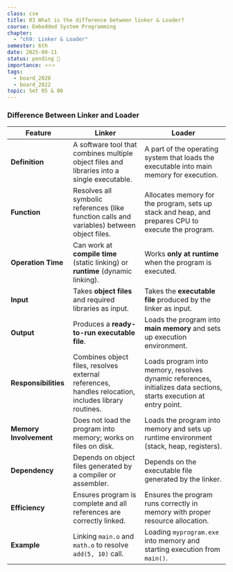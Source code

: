 ```yaml
---
class: cse
title: 03 What is the difference between linker & Loader?
course: Embedded System Programming
chapter:
  - "ch9: Linker & Loader"
semester: 6th
date: 2025-09-11
status: pending 🛑
importance: ⭐⭐⭐
tags:
  - board_2020
  - board_2022
topic: Set 05 & 06
---
```

### Difference Between Linker and Loader

| Feature                | Linker                                                                                              | Loader                                                                                                              |
| ---------------------- | --------------------------------------------------------------------------------------------------- | ------------------------------------------------------------------------------------------------------------------- |
| **Definition**         | A software tool that combines multiple object files and libraries into a single executable.         | A part of the operating system that loads the executable into main memory for execution.                            |
| **Function**           | Resolves all symbolic references (like function calls and variables) between object files.          | Allocates memory for the program, sets up stack and heap, and prepares CPU to execute the program.                  |
| **Operation Time**     | Can work at **compile time** (static linking) or **runtime** (dynamic linking).                     | Works **only at runtime** when the program is executed.                                                             |
| **Input**              | Takes **object files** and required libraries as input.                                             | Takes the **executable file** produced by the linker as input.                                                      |
| **Output**             | Produces a **ready-to-run executable file**.                                                        | Loads the program into **main memory** and sets up execution environment.                                           |
| **Responsibilities**   | Combines object files, resolves external references, handles relocation, includes library routines. | Loads program into memory, resolves dynamic references, initializes data sections, starts execution at entry point. |
| **Memory Involvement** | Does not load the program into memory; works on files on disk.                                      | Loads the program into memory and sets up runtime environment (stack, heap, registers).                             |
| **Dependency**         | Depends on object files generated by a compiler or assembler.                                       | Depends on the executable file generated by the linker.                                                             |
| **Efficiency**         | Ensures program is complete and all references are correctly linked.                                | Ensures the program runs correctly in memory with proper resource allocation.                                       |
| **Example**            | Linking `main.o` and `math.o` to resolve `add(5, 10)` call.                                         | Loading `myprogram.exe` into memory and starting execution from `main()`.                                           |